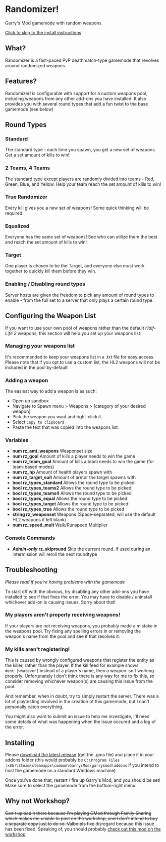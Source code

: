 # Randomizer!

Garry's Mod gamemode with random weapons

[Click to skip to the install instructions](#Installing)

## What?
Randomizer is a fast-paced PvP deathmatch-type gamemode that revolves around randomized weapons.

## Features?
Randomizer! is configurable with support for a custom weapons pool, including weapons from any other add-ons you have installed. It also provides you with several round types that add a fun twist to the base gamemode (see below)

## Round Types

### Standard
The standard type - each time you spawn, you get a new set of weapons. Get a set amount of kills to win!

### 2 Teams, 4 Teams
The standard type except players are randomly divided into teams - Red, Green, Blue, and Yellow. Help your team reach the set amount of kills to win!

### True Randomizer
Every kill gives you a new set of weapons! Some quick thinking will be required.

### Equalized
Everyone has the same set of weapons! See who can utilize them the best and reach the set amount of kills to win!

### Target
One player is chosen to be the Target, and everyone else must work together to quickly kill them before they win.

### Enabling / Disabling round types
Server hosts are given the freedom to pick any amount of round types to enable - from the full set to a server that only plays a certain round type.

## Configuring the Weapon List
If you want to use your own pool of weapons rather than the default *Half-Life 2* weapons, this section will help you set up your weapons list:

### Managing your weapons list
It's recommended to keep your weapons list in a .txt file for easy access. Please note that if you opt to use a custom list, the HL2 weapons will not be included in the pool by-default

### Adding a weapon
The easiest way to add a weapon is as such:
- Open up sandbox
- Navigate to Spawn menu > Weapons > [category of your desired weapon]
- Pick the weapon you want and right-click it.
- Select `Copy to clipboard`
- Paste the text that was copied into the weapons list.

### Variables

- **num rz_amt_weapons** Weaponset size
- **num rz_goal** Amount of kills a player needs to win the game
- **num rz_team_goal** Amount of kills a team needs to win the game (for team-based modes)
- **num rz_hp** Amount of health players spawn with
- **num rz_target_suit** Amount of armor the target spawns with
- **bool rz_types_standard** Allows the round type to be picked
- **bool rz_types_teams2** Allows the round type to be picked
- **bool rz_types_teams4** Allows the round type to be picked
- **bool rz_types_equal** Allows the round type to be picked
- **bool rz_types_target** Allows the round type to be picked
- **bool rz_types_true** Allows the round type to be picked
- **string rz_weaponset** Weapons (Space-separated, will use the default HL2 weapons if left blank)
- **num rz_speed_mult** Walk/Runspeed Multiplier

### Console Commands

- ***Admin-only* rz_skipround** Skip the current round. If used during an intermission will reroll the next roundtype

## Troubleshooting
*Please read if you're having problems with the gamemode*

To start off with the obvious, try disabling any other add-ons you have installed to see if that fixes the error. You may have to disable / uninstall whichever add-on is causing issues. Sorry about that!

### My players aren't properly receiving weapons!
If your players are not receiving weapons, you probably made a mistake in the weapons pool. Try fixing any spelling errors in or removing the weapon's name from the pool and see if that resolves it.

### My kills aren't registering!
This is caused by wrongly configured weapons that register the entity as the killer, rather than the player. If the kill feed for example shows `#ent_[whatever]` instead of a player's name, then a weapon isn't working properly. Unfortunately I don't think there is any way for me to fix this, so consider removing whichever weapon(s) are causing this issue from the pool.

And remember, when in doubt, try to simply restart the server. There was a lot of playtesting involved in the creation of this gamemode, but I can't personally catch everything.

You might also want to submit an issue to help me investigate, I'll need some details of what was happening when the issue occured and a log of the error.

## Installing
Please [download the latest release](https://github.com/axiand/randomizer/releases/latest) (get the .gma file) and place it in your addons folder (this would probably be `C:\Program Files (x86)\Steam\steamapps\common\GarrysMod\garrysmod\addons` if you intend to host the gamemode on a standard Windows machine)

Once you've done that, restart / fire up Garry's Mod, and you should be set! Make sure to select the gamemode from the bottom-right menu.

## Why not Workshop?
~~Can't upload it there because I'm playing GMod through Family Sharing which makes me unable to post on the workshop, and I don't intend to buy a separate copy just to do so. Valbo pls fixe~~ disregard because this issue has been fixed. Speaking of, you should probably [check out this mod on the workshop](https://steamcommunity.com/sharedfiles/filedetails/?id=2915537217)

